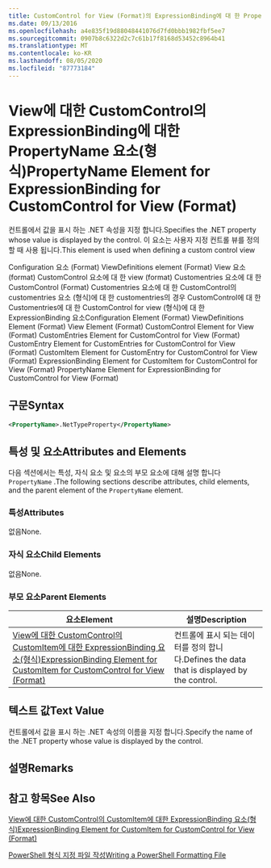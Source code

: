 ```yaml
---
title: CustomControl for View (Format)의 ExpressionBinding에 대 한 PropertyName 요소 | Microsoft Docs
ms.date: 09/13/2016
ms.openlocfilehash: a4e835f19d88048441076d7fd0bbb1982fbf5ee7
ms.sourcegitcommit: 0907b8c6322d2c7c61b17f8168d53452c8964b41
ms.translationtype: MT
ms.contentlocale: ko-KR
ms.lasthandoff: 08/05/2020
ms.locfileid: "87773184"
---
```

# <a name="propertyname-element-for-expressionbinding-for-customcontrol-for-view-format"></a><span data-ttu-id="1f56a-102">View에 대한 CustomControl의 ExpressionBinding에 대한 PropertyName 요소(형식)</span><span class="sxs-lookup"><span data-stu-id="1f56a-102">PropertyName Element for ExpressionBinding for CustomControl for View (Format)</span></span>

<span data-ttu-id="1f56a-103">컨트롤에서 값을 표시 하는 .NET 속성을 지정 합니다.</span><span class="sxs-lookup"><span data-stu-id="1f56a-103">Specifies the .NET property whose value is displayed by the control.</span></span> <span data-ttu-id="1f56a-104">이 요소는 사용자 지정 컨트롤 뷰를 정의할 때 사용 됩니다.</span><span class="sxs-lookup"><span data-stu-id="1f56a-104">This element is used when defining a custom control view</span></span>

<span data-ttu-id="1f56a-105">Configuration 요소 (Format) ViewDefinitions element (Format) View 요소 (format) CustomControl 요소에 대 한 view (format) Customentries 요소에 대 한 CustomControl (Format) Customentries 요소에 대 한 CustomControl의 customentries 요소 (형식)에 대 한 customentries의 경우 CustomControl에 대 한 Customentries에 대 한 CustomControl for view (형식)에 대 한 ExpressionBinding 요소</span><span class="sxs-lookup"><span data-stu-id="1f56a-105">Configuration Element (Format) ViewDefinitions Element (Format) View Element (Format) CustomControl Element for View (Format) CustomEntries Element for CustomControl for View (Format) CustomEntry Element for CustomEntries for CustomControl for View (Format) CustomItem Element for CustomEntry for CustomControl for View (Format) ExpressionBinding Element for CustomItem for CustomControl for View (Format) PropertyName Element for ExpressionBinding for CustomControl for View (Format)</span></span>

## <a name="syntax"></a><span data-ttu-id="1f56a-106">구문</span><span class="sxs-lookup"><span data-stu-id="1f56a-106">Syntax</span></span>

```xml
<PropertyName>.NetTypeProperty</PropertyName>
```

## <a name="attributes-and-elements"></a><span data-ttu-id="1f56a-107">특성 및 요소</span><span class="sxs-lookup"><span data-stu-id="1f56a-107">Attributes and Elements</span></span>

<span data-ttu-id="1f56a-108">다음 섹션에서는 특성, 자식 요소 및 요소의 부모 요소에 대해 설명 합니다 `PropertyName` .</span><span class="sxs-lookup"><span data-stu-id="1f56a-108">The following sections describe attributes, child elements, and the parent element of the `PropertyName` element.</span></span>

### <a name="attributes"></a><span data-ttu-id="1f56a-109">특성</span><span class="sxs-lookup"><span data-stu-id="1f56a-109">Attributes</span></span>

<span data-ttu-id="1f56a-110">없음</span><span class="sxs-lookup"><span data-stu-id="1f56a-110">None.</span></span>

### <a name="child-elements"></a><span data-ttu-id="1f56a-111">자식 요소</span><span class="sxs-lookup"><span data-stu-id="1f56a-111">Child Elements</span></span>

<span data-ttu-id="1f56a-112">없음</span><span class="sxs-lookup"><span data-stu-id="1f56a-112">None.</span></span>

### <a name="parent-elements"></a><span data-ttu-id="1f56a-113">부모 요소</span><span class="sxs-lookup"><span data-stu-id="1f56a-113">Parent Elements</span></span>

|<span data-ttu-id="1f56a-114">요소</span><span class="sxs-lookup"><span data-stu-id="1f56a-114">Element</span></span>|<span data-ttu-id="1f56a-115">설명</span><span class="sxs-lookup"><span data-stu-id="1f56a-115">Description</span></span>|
|-------------|-----------------|
|[<span data-ttu-id="1f56a-116">View에 대한 CustomControl의 CustomItem에 대한 ExpressionBinding 요소(형식)</span><span class="sxs-lookup"><span data-stu-id="1f56a-116">ExpressionBinding Element for CustomItem for CustomControl for View (Format)</span></span>](./expressionbinding-element-for-customitem-for-customcontrol-for-view-format.md)|<span data-ttu-id="1f56a-117">컨트롤에 표시 되는 데이터를 정의 합니다.</span><span class="sxs-lookup"><span data-stu-id="1f56a-117">Defines the data that is displayed by the control.</span></span>|

## <a name="text-value"></a><span data-ttu-id="1f56a-118">텍스트 값</span><span class="sxs-lookup"><span data-stu-id="1f56a-118">Text Value</span></span>

<span data-ttu-id="1f56a-119">컨트롤에서 값을 표시 하는 .NET 속성의 이름을 지정 합니다.</span><span class="sxs-lookup"><span data-stu-id="1f56a-119">Specify the name of the .NET property whose value is displayed by the control.</span></span>

## <a name="remarks"></a><span data-ttu-id="1f56a-120">설명</span><span class="sxs-lookup"><span data-stu-id="1f56a-120">Remarks</span></span>

## <a name="see-also"></a><span data-ttu-id="1f56a-121">참고 항목</span><span class="sxs-lookup"><span data-stu-id="1f56a-121">See Also</span></span>

[<span data-ttu-id="1f56a-122">View에 대한 CustomControl의 CustomItem에 대한 ExpressionBinding 요소(형식)</span><span class="sxs-lookup"><span data-stu-id="1f56a-122">ExpressionBinding Element for CustomItem for CustomControl for View (Format)</span></span>](./expressionbinding-element-for-customitem-for-customcontrol-for-view-format.md)

[<span data-ttu-id="1f56a-123">PowerShell 형식 지정 파일 작성</span><span class="sxs-lookup"><span data-stu-id="1f56a-123">Writing a PowerShell Formatting File</span></span>](./writing-a-powershell-formatting-file.md)
